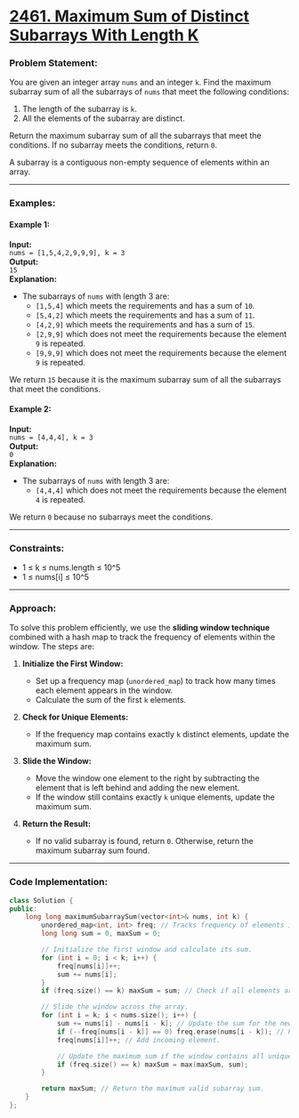 # [2461. Maximum Sum of Distinct Subarrays With Length K](https://leetcode.com/problems/maximum-sum-of-distinct-subarrays-with-length-k/)

### Problem Statement:
You are given an integer array `nums` and an integer `k`. Find the maximum subarray sum of all the subarrays of `nums` that meet the following conditions:

1. The length of the subarray is `k`.
2. All the elements of the subarray are distinct.

Return the maximum subarray sum of all the subarrays that meet the conditions. If no subarray meets the conditions, return `0`.

A subarray is a contiguous non-empty sequence of elements within an array.

---

### Examples:

#### Example 1:
**Input:**  
`nums = [1,5,4,2,9,9,9], k = 3`  
**Output:**  
`15`  
**Explanation:**  
- The subarrays of `nums` with length 3 are:
  - `[1,5,4]` which meets the requirements and has a sum of `10`.
  - `[5,4,2]` which meets the requirements and has a sum of `11`.
  - `[4,2,9]` which meets the requirements and has a sum of `15`.
  - `[2,9,9]` which does not meet the requirements because the element `9` is repeated.
  - `[9,9,9]` which does not meet the requirements because the element `9` is repeated.

We return `15` because it is the maximum subarray sum of all the subarrays that meet the conditions.

#### Example 2:
**Input:**  
`nums = [4,4,4], k = 3`  
**Output:**  
`0`  
**Explanation:**  
- The subarrays of `nums` with length 3 are:
  - `[4,4,4]` which does not meet the requirements because the element `4` is repeated.

We return `0` because no subarrays meet the conditions.

---

### Constraints:
- 1 ≤ k ≤ nums.length ≤ 10^5
- 1 ≤ nums[i] ≤ 10^5

---

### Approach:

To solve this problem efficiently, we use the **sliding window technique** combined with a hash map to track the frequency of elements within the window. The steps are:

1. **Initialize the First Window:**
   - Set up a frequency map (`unordered_map`) to track how many times each element appears in the window.
   - Calculate the sum of the first `k` elements.

2. **Check for Unique Elements:**
   - If the frequency map contains exactly `k` distinct elements, update the maximum sum.

3. **Slide the Window:**
   - Move the window one element to the right by subtracting the element that is left behind and adding the new element.
   - If the window still contains exactly `k` unique elements, update the maximum sum.

4. **Return the Result:**
   - If no valid subarray is found, return `0`. Otherwise, return the maximum subarray sum found.

---

### Code Implementation:

```cpp
class Solution {
public:
    long long maximumSubarraySum(vector<int>& nums, int k) {
        unordered_map<int, int> freq; // Tracks frequency of elements in the current window.
        long long sum = 0, maxSum = 0;

        // Initialize the first window and calculate its sum.
        for (int i = 0; i < k; i++) {
            freq[nums[i]]++;
            sum += nums[i];
        }
        if (freq.size() == k) maxSum = sum; // Check if all elements are unique.

        // Slide the window across the array.
        for (int i = k; i < nums.size(); i++) {
            sum += nums[i] - nums[i - k]; // Update the sum for the new window.
            if (--freq[nums[i - k]] == 0) freq.erase(nums[i - k]); // Remove outgoing element.
            freq[nums[i]]++; // Add incoming element.

            // Update the maximum sum if the window contains all unique elements.
            if (freq.size() == k) maxSum = max(maxSum, sum);
        }

        return maxSum; // Return the maximum valid subarray sum.
    }
};
